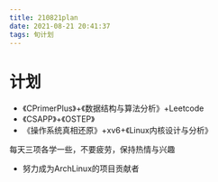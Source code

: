 ```yaml
---
title: 210821plan
date: 2021-08-21 20:41:37
tags: 旬计划
---
```


# 计划

- 《CPrimerPlus》+《数据结构与算法分析》+Leetcode
- 《CSAPP》+《OSTEP》
- 《操作系统真相还原》+xv6+《Linux内核设计与分析》

每天三项各学一些，不要疲劳，保持热情与兴趣

- 努力成为ArchLinux的项目贡献者